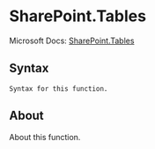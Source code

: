 # SharePoint.Tables

Microsoft Docs: [SharePoint.Tables](https://docs.microsoft.com/en-us/powerquery-m/sharepoint-tables)

## Syntax

```
Syntax for this function.
```

## About

About this function.

